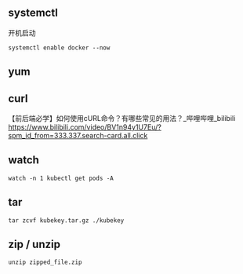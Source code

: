 ## systemctl

开机启动

```shell
systemctl enable docker --now
```



## yum



## curl

【前后端必学】如何使用cURL命令？有哪些常见的用法？_哔哩哔哩_bilibili
https://www.bilibili.com/video/BV1n94y1U7Eu/?spm_id_from=333.337.search-card.all.click



## watch

```
watch -n 1 kubectl get pods -A
```



## tar

```
tar zcvf kubekey.tar.gz ./kubekey
```



## zip / unzip

```
unzip zipped_file.zip
```
